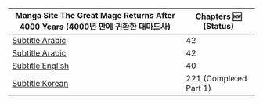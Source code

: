<div align="center"><b><p>

Manga Site The Great Mage Returns After 4000 Years (4000년 만에 귀환한 대마도사) | Chapters :new: (Status)
------ | -----
[Subtitle Arabic](https://www.azoramanga.com/manga/the-great-mage-returns-after-4000-years/) | 42
[Subtitle Arabic](https://mangalek.com/manga/the-great-mage-returns-after-4000-years/) | 42
[Subtitle English](https://toonily.net/manga/the-great-mage-returns-after-4000-years/) | 40
[Subtitle Korean](https://page.kakao.com/home?seriesId=50621874&page=1) | 221 (Completed Part 1)
<!--[Subtitle Korean](https://namu.wiki/w/4000%EB%85%84%20%EB%A7%8C%EC%97%90%20%EA%B7%80%ED%99%98%ED%95%9C%20%EB%8C%80%EB%A7%88%EB%8F%84%EC%82%AC)-->

